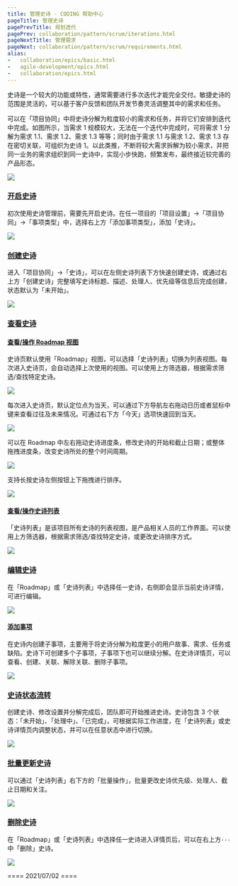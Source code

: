 ```yaml
---
title: 管理史诗 - CODING 帮助中心
pageTitle: 管理史诗
pagePrevTitle: 规划迭代
pagePrev: collaboration/pattern/scrum/iterations.html
pageNextTitle: 管理需求
pageNext: collaboration/pattern/scrum/requirements.html
alias: 
-   collaboration/epics/basic.html
-   agile-development/epics.html
-   collaboration/epics.html
---
```


史诗是一个较大的功能或特性，通常需要进行多次迭代才能完全交付。敏捷史诗的范围是灵活的，可以基于客户反馈和团队开发节奏灵活调整其中的需求和任务。

可以在「项目协同」中将史诗分解为粒度较小的需求和任务，并将它们安排到迭代中完成。如图所示，当需求 1 规模较大，无法在一个迭代中完成时，可将需求 1 分解为需求 1.1、需求 1.2、需求 1.3 等等；同时由于需求 1.1 与需求 1.2、需求 1.3 存在密切关联，可组织为史诗 1。以此类推，不断将较大需求拆解为较小需求，并把同一业务的需求组织到同一史诗中，实现小步快跑，频繁发布，最终接近较完善的产品形态。

![](https://help-assets.codehub.cn/enterprise/20210831161514.png)

### [开启史诗](#start)

初次使用史诗管理前，需要先开启史诗。在任一项目的「项目设置」->「项目协同」->「事项类型」中，选择右上方「添加事项类型」，添加「史诗」。

![](https://help-assets.codehub.cn/enterprise/20210701163330.png)

### [创建史诗](#create)

进入「项目协同」->「史诗」，可以在左侧史诗列表下方快速创建史诗，或通过右上方「创建史诗」完整填写史诗标题、描述、处理人、优先级等信息后完成创建，状态默认为「未开始」。

![](https://help-assets.codehub.cn/enterprise/20210630202901.png)

### [查看史诗](#check)

#### [查看/操作 Roadmap 视图](#roadmap)

史诗页默认使用「Roadmap」视图，可以选择「史诗列表」切换为列表视图。每次进入史诗页，会自动选择上次使用的视图。可以使用上方筛选器，根据需求筛选/查找特定史诗。

![](https://help-assets.codehub.cn/enterprise/20210630203530.png)

每次进入史诗页，默认定位点为当天，可以通过下方导航左右拖动日历或者鼠标中键来查看过往及未来情况。可通过右下方「今天」选项快速回到当天。

![](https://help-assets.codehub.cn/enterprise/20210630204814.png)

可以在 Roadmap 中左右拖动史诗进度条，修改史诗的开始和截止日期；或整体拖拽进度条，改变史诗所处的整个时间周期。

![](https://help-assets.codehub.cn/enterprise/20210630205422.png)

支持长按史诗左侧按钮上下拖拽进行排序。

![](https://help-assets.codehub.cn/enterprise/20210630205150.png)

#### [查看/操作史诗列表](#list)

「史诗列表」是该项目所有史诗的列表视图，是产品相关人员的工作界面。可以使用上方筛选器，根据需求筛选/查找特定史诗，或更改史诗排序方式。

![](https://help-assets.codehub.cn/enterprise/20210630211105.png)

### [编辑史诗](#edit)

在「Roadmap」或「史诗列表」中选择任一史诗，右侧即会显示当前史诗详情，可进行编辑。

![](https://help-assets.codehub.cn/enterprise/20210630210110.png)

#### [添加事项](#add)

在史诗内创建子事项，主要用于将史诗分解为粒度更小的用户故事、需求、任务或缺陷。史诗下可创建多个子事项，子事项下也可以继续分解。在史诗详情页，可以查看、创建、关联、解除关联、删除子事项。

![](https://help-assets.codehub.cn/enterprise/20210630213529.png)

### [史诗状态流转](#status)

创建史诗、修改设置并分解完成后，团队即可开始推进史诗。史诗包含 3 个状态：「未开始」、「处理中」、「已完成」，可根据实际工作进度，在「史诗列表」或史诗详情页内调整状态，并可以在任意状态中进行切换。

![](https://help-assets.codehub.cn/enterprise/20210630213256.png)

### [批量更新史诗](#mass-update)

可以通过「史诗列表」右下方的「批量操作」，批量更改史诗优先级、处理人、截止日期和关注。

![](https://help-assets.codehub.cn/enterprise/20210630212218.png)

### [删除史诗](#delete)

在「Roadmap」或「史诗列表」中选择任一史诗进入详情页后，可以在右上方`···`中「删除」史诗。

![](https://help-assets.codehub.cn/enterprise/20210630212006.png)

==== 2021/07/02 ====
